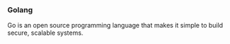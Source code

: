 ### Golang
Go is an open source programming language that makes it simple to build secure, scalable systems.
